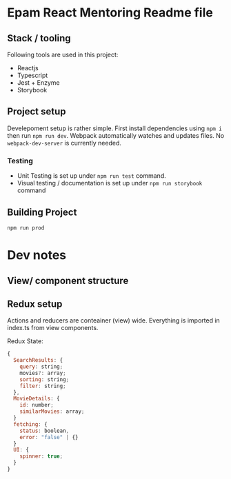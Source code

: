# Epam React Mentoring Readme file

## Stack / tooling

Following tools are used in this project:

- Reactjs
- Typescript
- Jest + Enzyme
- Storybook

## Project setup

Develepoment setup is rather simple. First install dependencies using `npm i` then run `npm run dev`.
Webpack automatically watches and updates files. No `webpack-dev-server` is currently needed.

### Testing

- Unit Testing is set up under `npm run test` command.
- Visual testing / documentation is set up under `npm run storybook` command

## Building Project

`npm run prod`

# Dev notes

## View/ component structure

## Redux setup

Actions and reducers are conteainer (view) wide. Everything is imported in index.ts from view components.

Redux State:

```javascript
{
  SearchResults: {
    query: string;
    movies?: array;
    sorting: string;
    filter: string;
  },
  MovieDetails: {
    id: number;
    similarMovies: array;
  }
  fetching: {
    status: boolean,
    error: "false" | {}
  }
  UI: {
    spinner: true;
  }
}
```
